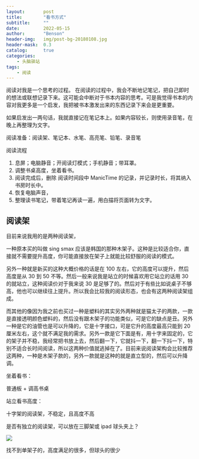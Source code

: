 ```yaml
---
layout:       post
title:        "看书方式"
subtitle:     ""
date:         2022-05-15
author:       "Benson"
header-img:   img/post-bg-20180108.jpg
header-mask:  0.3
catalog:      true
categories:
    - 头脑驿站
tags: 
    - 阅读
---
```


阅读对我是一个思考的过程。
在阅读的过程中，我会不断地记笔记，把自己即时的想法或联想记录下来。这可能会中断对于书本内容的思考。可是我觉得书本的内容对我更多是一个启发，我把被书本激发出来的东西记录下来会是更重要。

如果启发出一两句话，我就直接记在笔记本上。如果内容较长，则使用录音笔，在晚上再整理为文字。

阅读准备：阅读架、笔记本、水笔、高亮笔、铅笔、录音笔

阅读流程

1. 息屏；电脑静音；开阅读灯模式；手机静音；带耳罩。
2. 调整书桌高度，坐着看书。
3. 阅读完成后，删除 阅读时间段中 ManicTime 的记录，并记录时长，将其纳入书房时长中。
4. 恢复电脑声音，
5. 整理读书笔记，带着笔记再读一遍，用白描将页面转为文字。

## 阅读架

目前来说我用的是两种阅读架，

一种原本买的叫做 sing smax 应该是韩国的那种木架子。这种是比较适合你，直接就不需要提升高度，你可能直接放在架子上就能比较舒服的阅读的模式。

另外一种就是新买的这种大概价格的话是在 100 左右，它的高度可以提升，然后高度是从 30 到 50 不等。然后一般来说我是站立的时候喜欢用它站立的话用 30 的就站立，这种阅读价对于我来说 30 是足够了的。然后对于有些比如说桌子不够高，他也可以继续往上提升。所以我会比较我的阅读形态，也会有这两种阅读架组成。

而其他的像因为我之前也买过一种是塑料的其实另外两种就是猫太子的两款，一款是直接透明颜色塑料的，然后没有跟木架子的功能类似，可是它的缺点是丑。另外一种是它的油管也是可以升降的，它是十字接口，可是它升的高度最高只能到 20 厘米左右，这个就不满足我的需求。另外一款是它下面是有，用十字来固定的，它的架子并不稳，我经常把书放上去，然后翻一下，它就抖一下，翻一下抖一下，特别不适合长时间阅读，所以这两种价值就逃掉在了。目前来说阅读架构会比较推荐这两种，一种是木架子款的，另外一款就是这种的就是直立型的，然后可以升降调。

坐着看书：

普通板 + 调高书桌

站立看书高度：

十字架的阅读架，不稳定，且高度不高

是否有独立的阅读架，可以放在三脚架或 ipad 球头夹上？

![](http://tc.seoipo.com/2022-05-06-11-13-44.png)

找不到单架子的，高度满足的很多，但球头的很少
